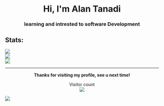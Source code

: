<h1 align="center"> <b> Hi, I'm Alan Tanadi </b> </h1>
<h3 align="center"> learning and intrested to software Development </h3>

## Stats:
![](https://github-readme-stats.vercel.app/api?username=KingKyoTrue&theme=monokai&hide_border=false&include_all_commits=true&count_private=false)<br/>
![](https://github-readme-streak-stats.herokuapp.com/?user=KingKyoTrue&theme=monokai&hide_border=false)<br/>
![](https://github-readme-stats.vercel.app/api/top-langs/?username=KingKyoTrue&theme=monokai&hide_border=false&include_all_commits=true&count_private=false&layout=compact)

---
<p align="center"> <b> Thanks for visiting my profile, see u next time! </b> </p>
<p align="center"> 
  Visitor count<br>
  <img src="https://profile-counter.glitch.me/KingKyoTrue/count.svg" />
</p>

[![](https://visitcount.itsvg.in/api?id=KingKyoTrue&icon=0&color=0)](https://visitcount.itsvg.in)

<!-- Proudly created with GPRM ( https://gprm.itsvg.in ) -->
